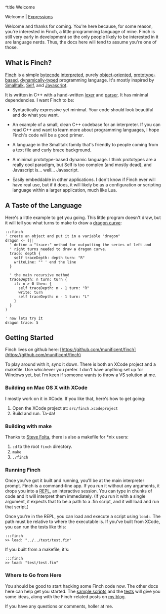 ^title Welcome

<span class="nav">Welcome | [Expressions](expressions.html)</span>

Welcome and thanks for coming. You're here because, for some reason, you're interested in Finch, a little programming language of mine. Finch is still very early in development so the only people likely to be interested in it are language nerds. Thus, the docs here will tend to assume you're one of those.

## What is Finch?

[Finch](http://bitbucket.org/munificent/finch/) is a simple [bytecode](http://en.wikipedia.org/wiki/Bytecode) [interpreted](http://en.wikipedia.org/wiki/Interpreted_language), purely [object-oriented](http://en.wikipedia.org/wiki/Object-oriented_programming), [prototype-based](http://en.wikipedia.org/wiki/Prototype-based_programming), [dynamically-typed](http://en.wikipedia.org/wiki/Dynamic_programming_language) programming language. It's mostly inspired by [Smalltalk](http://www.smalltalk.org/main/), [Self](http://selflanguage.org/), and [Javascript](https://developer.mozilla.org/en/About_JavaScript).

It is written in C++ with a hand-written [lexer](http://bitbucket.org/munificent/finch/src/tip/src/Syntax/Lexer.h) and [parser](http://bitbucket.org/munificent/finch/src/tip/src/Syntax/FinchParser.h). It has minimal dependencies. I want Finch to be:

*   Syntactically expressive yet minimal. Your code should look beautiful and
    do what you want.

*   An example of a small, clean C++ codebase for an interpreter. If you can
    read C++ and want to learn more about programming languages, I hope Finch's
    code will be a good primer.

*   A language in the Smalltalk family that's friendly to people coming from a
    text file and curly brace background.

*   A minimal prototype-based dynamic language. I think prototypes are a really
    cool paradigm, but Self is too complex (and mostly dead), and Javascript
    is... well... Javascript.

*   Easily embeddable in other applications. I don't know if Finch ever will
    have real use, but if it does, it will likely be as a configuration or
    scripting language within a larger application, much like Lua.

## A Taste of the Language

Here's a little example to get you going. This little program doesn't draw, but it will tell you what turns to make to draw a [dragon curve](http://en.wikipedia.org/wiki/Dragon_curve):

    :::finch
    ' create an object and put it in a variable "dragon"
    dragon <- (||
      ' define a "trace:" method for outputting the series of left and
      ' right turns needed to draw a dragon curve.
      trace: depth {
        self traceDepth: depth turn: "R"
        writeLine: "" ' end the line
      }

      ' the main recursive method
      traceDepth: n turn: turn {
        if: n > 0 then: {
          self traceDepth: n - 1 turn: "R"
          write: turn
          self traceDepth: n - 1 turn: "L"
        }
      }
    )

    ' now lets try it
    dragon trace: 5

## Getting Started

Finch lives on github here: [https://github.com/munificent/finch](https://github.com/munificent/finch)

To play around with it, sync it down. There is both an XCode project and a makefile. Use whichever you prefer. I don't have anything set up for Windows yet, but I'm keen if someone wants to throw a VS solution at me.

### Building on Mac OS X with XCode

I mostly work on it in XCode. If you like that, here's how to get going:

1. Open the XCode project at: `src/finch.xcodeproject`
2. Build and run. Ta-da!

### Building with make

Thanks to [Steve Folta](http://www.folta.net/steve/), there is also a makefile for *nix users:

1. `cd` to the root `finch` directory.
2. `make`
3. `./finch`

### Running Finch

Once you've got it built and running, you'll be at the main interpreter prompt. Finch is a command-line app. If you run it without any arguments, it drops you into a [REPL](http://en.wikipedia.org/wiki/REPL), an interactive session. You can type in chunks of code and it will interpret them immediately. (If you run it with a single argument, it expects that to be a path to a .fin script, and it will load and run that script.)

Once you're in the REPL, you can load and execute a script using <code>load:</code>. The path must be relative to where the executable is. If you've built from XCode, you can run the tests like this:

    :::finch
    >> load: "../../test/test.fin"

If you built from a makefile, it's:

    :::finch
    >> load: "test/test.fin"

### Where to Go from Here

You should be good to start hacking some Finch code now. The other docs here can help get you started. The [sample scripts](http://bitbucket.org/munificent/finch/src/tip/sample/) and the [tests](http://bitbucket.org/munificent/finch/src/tip/test/) will give you some ideas, along with the Finch-related posts on [my blog](http://journal.stuffwithstuff.com/category/finch/).

If you have any questions or comments, holler at me.